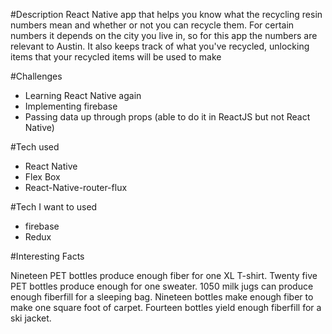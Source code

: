 #Description
React Native app that helps you know what the recycling resin numbers mean and whether or not you can recycle them. For certain numbers it depends on the city you live in, so for this app the numbers are relevant to Austin. It also keeps track of what you've recycled, unlocking items that your recycled items will be used to make

#Challenges
- Learning React Native again
- Implementing firebase
- Passing data up through props (able to do it in ReactJS but not React Native)

#Tech used
- React Native
- Flex Box
- React-Native-router-flux

#Tech I want to used
- firebase
- Redux

#Interesting Facts

Nineteen PET bottles produce enough fiber for one XL T-shirt.
Twenty five PET bottles produce enough for one sweater.
1050 milk jugs can produce enough fiberfill for a sleeping bag.
Nineteen bottles make enough fiber to make one square foot of carpet.
Fourteen bottles yield enough fiberfill for a ski jacket.
